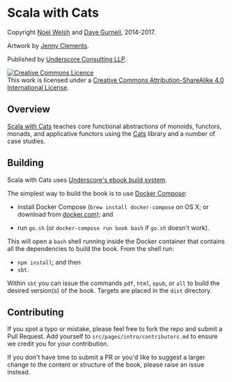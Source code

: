 # Scala with Cats

Copyright [Noel Welsh](http://twitter.com/noelwelsh)
and [Dave Gurnell](http://twitter.com/davegurnell), 2014-2017.

Artwork by [Jenny Clements](http://patreon.com/miasandelle).

Published by [Underscore Consulting LLP](http://underscore.io).

<a rel="license" href="http://creativecommons.org/licenses/by-sa/4.0/"><img alt="Creative Commons Licence" style="border-width:0" src="https://i.creativecommons.org/l/by-sa/4.0/88x31.png" /></a><br />This work is licensed under a <a rel="license" href="http://creativecommons.org/licenses/by-sa/4.0/">Creative Commons Attribution-ShareAlike 4.0 International License</a>.

## Overview

[Scala with Cats][scala-with-cats] teaches
core functional abstractions of monoids, functors, monads, and applicative functors
using the [Cats](http://typelevel.org/cats) library and a number of case studies.

## Building

Scala with Cats uses [Underscore's ebook build system][ebook-template].

The simplest way to build the book is to use [Docker Compose](http://docker.com):

- install Docker Compose (`brew install docker-compose` on OS X;
  or download from [docker.com](http://docker.com/)); and

- run `go.sh` (or `docker-compose run book bash` if `go.sh` doesn't work).

This will open a `bash` shell running inside the Docker container
that contains all the dependencies to build the book.
From the shell run:

- `npm install`; and then
- `sbt`.

Within `sbt` you can issue the commands
`pdf`, `html`, `epub`, or `all`
to build the desired version(s) of the book.
Targets are placed in the `dist` directory.

## Contributing

If you spot a typo or mistake,
please feel free to fork the repo and submit a Pull Request.
Add yourself to `src/pages/intro/contributors.md`
to ensure we credit you for your contribution.

If you don't have time to submit a PR
or you'd like to suggest a larger change
to the content or structure of the book,
please raise an issue instead.

[ebook-template]: https://github.com/underscoreio/underscore-ebook-template
[scala-with-cats]: https://underscore.io/books/scala-with-cats
